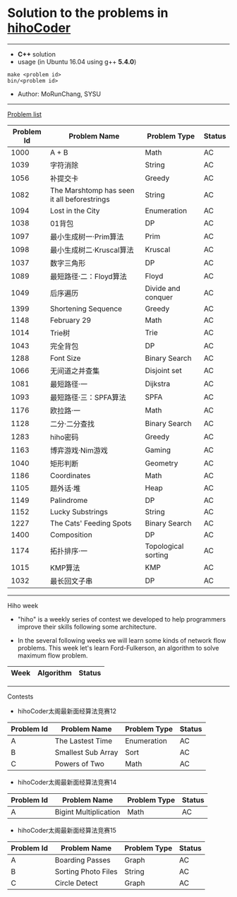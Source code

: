 # Solution to the problems in [hihoCoder](http://hihocoder.com/hiho)

----------

+ **C++** solution
+ usage (in Ubuntu 16.04 using g++ **5.4.0**)
```shell
make <problem id>
bin/<problem id>
```
+ Author: MoRunChang, SYSU


---------

[Problem list](http://hihocoder.com/problemset)

Problem Id | Problem Name | Problem Type | Status
---------|-------|-------|------
1000|A + B|Math|AC
1039|字符消除|String|AC
1056|补提交卡|Greedy|AC
1082|The Marshtomp has seen it all beforestrings|String|AC
1094|Lost in the City|Enumeration|AC
1038|01背包|DP|AC
1097|最小生成树一·Prim算法|Prim|AC
1098|最小生成树二·Kruscal算法|Kruscal|AC
1037|数字三角形|DP|AC
1089|最短路径·二：Floyd算法|Floyd|AC
1049|后序遍历|Divide and conquer|AC
1399|Shortening Sequence|Greedy|AC
1148|February 29|Math|AC
1014|Trie树|Trie|AC
1043|完全背包|DP|AC
1288|Font Size|Binary Search|AC
1066|无间道之并查集|Disjoint set|AC
1081|最短路径·一|Dijkstra|AC
1093|最短路径·三：SPFA算法|SPFA|AC
1176|欧拉路·一|Math|AC
1128|二分·二分查找|Binary Search|AC
1283|hiho密码|Greedy|AC
1163|博弈游戏·Nim游戏|Gaming|AC
1040|矩形判断|Geometry|AC
1186|Coordinates|Math|AC
1105|题外话·堆|Heap|AC
1149|Palindrome|DP|AC
1152|Lucky Substrings|String|AC
1227|The Cats' Feeding Spots|Binary Search|AC
1400|Composition|DP|AC
1174|拓扑排序·一|Topological sorting|AC
1015|KMP算法|KMP|AC
1032|最长回文子串|DP|AC

----------

Hiho week
+ "hiho" is a weekly series of contest we developed to help programmers improve their skills following some architecture.

+ In the several following weeks we will learn some kinds of network flow problems. This week let's learn Ford-Fulkerson, an algorithm to solve maximum flow problem.

Week | Algorithm | Status
----|-----|-----


-----------

Contests

+ hihoCoder太阁最新面经算法竞赛12

Problem Id | Problem Name | Problem Type | Status
---------|-------|-------|------
A|The Lastest Time|Enumeration|AC
B|Smallest Sub Array|Sort|AC
C|Powers of Two|Math|AC

+ hihoCoder太阁最新面经算法竞赛14

Problem Id | Problem Name | Problem Type | Status
---------|-------|-------|------
A|Bigint Multiplication|Math|AC


+ hihoCoder太阁最新面经算法竞赛15

Problem Id | Problem Name | Problem Type | Status
---------|-------|-------|------
A|Boarding Passes|Graph|AC
B|Sorting Photo Files|String|AC
C|Circle Detect|Graph|AC

